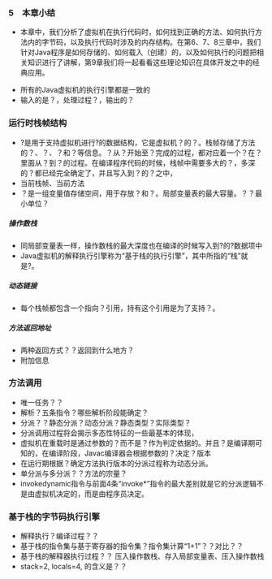 ### 5　本章小结
>
- 本章中，我们分析了虚拟机在执行代码时，如何找到正确的方法、如何执行方法内的字节码，以及执行代码时涉及的内存结构。在第6、7、8三章中，我们针对Java程序是如何存储的、如何载入（创建）的，以及如何执行的问题把相关知识进行了讲解，第9章我们将一起看看这些理论知识在具体开发之中的经典应用。
>
- 所有的Java虚拟机的执行引擎都是一致的
- 输入的是？，处理过程？，输出的？
>
### 运行时栈帧结构
- ?是用于支持虚拟机进行?的数据结构，它是虚拟机？的？。栈帧存储了方法的？、？、？和？等信息。？从？开始至？完成的过程，都对应着一个？在？里面从？到？的过程。在编译程序代码的时候，栈帧中需要多大的？，多深的？都已经完全确定了，并且写入到？的？之中，
- 当前栈帧、当前方法
- ？是一组变量值存储空间，用于存放？和？。局部变量表的最大容量。？？最小单位？
>
##### 操作数栈
- 同局部变量表一样，操作数栈的最大深度也在编译的时候写入到?的?数据项中
- Java虚拟机的解释执行引擎称为“基于栈的执行引擎”，其中所指的“栈”就是?。
>
##### 动态链接
- 每个栈帧都包含一个指向？引用，持有这个引用是为了支持？。
>
##### 方法返回地址
- 两种返回方式？？返回到什么地方？
- 附加信息
>
### 方法调用
- 唯一任务？？
- 解析？五条指令？哪些解析阶段能确定？
- 分派？？静态分派？动态分派？静态类型？实际类型？
- 分派调用过程将会揭示多态性特征的一些最基本的体现，
- 虚拟机在重载时是通过参数的？而不是？作为判定依据的。并且？是编译期可知的，在编译阶段，Javac编译器会根据参数的？决定？版本
- 在运行期根据？确定方法执行版本的分派过程称为动态分派。
- 单分派与多分派？？方法的宗量？
- invokedynamic指令与前面4条“invoke*”指令的最大差别就是它的分派逻辑不是由虚拟机决定的，而是由程序员决定。
>
### 基于栈的字节码执行引擎
- 解释执行？编译过程？？
- 基于栈的指令集与基于寄存器的指令集？指令集计算“1+1”？？对比？？
- 基于栈的解释器执行过程？？ 压入操作数栈、存入局部变量表、压入操作数栈
- stack=2, locals=4, 的含义是？？

















